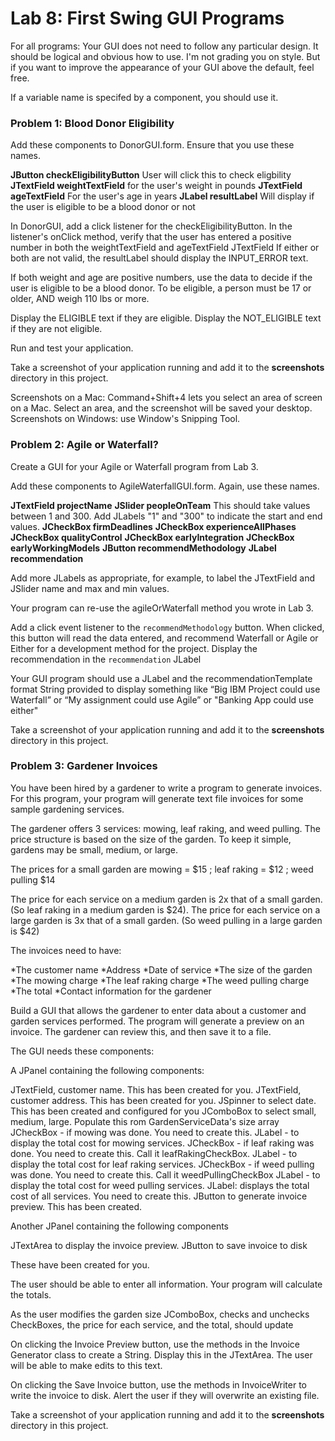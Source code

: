 
# Lab 8: First Swing GUI Programs

For all programs: Your GUI does not need to follow any particular design. It should be logical and obvious how to use. I'm not grading you on style. But if you want to improve the appearance of your GUI above the default, feel free. 

If a variable name is specifed by a component, you should use it.


### Problem 1: Blood Donor Eligibility

Add these components to DonorGUI.form. Ensure that you use these names.
 
**JButton checkEligibilityButton**        User will click this to check eligbility 
**JTextField weightTextField**            for the user's weight in pounds
**JTextField ageTextField**               For the user's age in years 
**JLabel resultLabel**                    Will display if the user is eligible to be a blood donor or not

In DonorGUI, add a click listener for the checkEligibilityButton. 
In the listener's onClick method, verify that the user has entered a positive number in both the weightTextField and ageTextField JTextField
If either or both are not valid, the resultLabel should display the INPUT_ERROR text.

If both weight and age are positive numbers, use the data to decide if the user is eligible to be a blood donor.
To be eligible, a person must be 17 or older, AND weigh 110 lbs or more.

Display the ELIGIBLE text if they are eligible.
Display the NOT_ELIGIBLE text if they are not eligible.

Run and test your application. 

Take a screenshot of your application running and add it to the **screenshots** directory in this project. 

Screenshots on a Mac: Command+Shift+4 lets you select an area of screen on a Mac. Select an area, and the screenshot will be saved your desktop. 
Screenshots on Windows: use Window's Snipping Tool.


### Problem 2: Agile or Waterfall?

Create a GUI for your Agile or Waterfall program from Lab 3.

Add these components to AgileWaterfallGUI.form. Again, use these names.

**JTextField projectName**
**JSlider peopleOnTeam**  This should take values between 1 and 300. Add JLabels "1" and "300" to indicate the start and end values.
**JCheckBox firmDeadlines**
**JCheckBox experienceAllPhases**
**JCheckBox qualityControl**
**JCheckBox earlyIntegration**
**JCheckBox earlyWorkingModels**
**JButton recommendMethodology**
**JLabel recommendation**

Add more JLabels as appropriate, for example, to label the JTextField and JSlider name and max and min values. 

Your program can re-use the agileOrWaterfall method you wrote in Lab 3. 

Add a click event listener to the `recommendMethodology` button. When clicked, this button will read the data entered, and recommend Waterfall or Agile or Either for a development method for the project. Display the recommendation in the `recommendation` JLabel

Your GUI program should use a JLabel and the recommendationTemplate format String provided to display something like “Big IBM Project could use Waterfall” or “My assignment could use Agile” or "Banking App could use either"

Take a screenshot of your application running and add it to the **screenshots** directory in this project. 


### Problem 3: Gardener Invoices

You have been hired by a gardener to write a program to generate invoices. For this program, your program will generate text file invoices for some sample gardening services.

The gardener offers 3 services: mowing, leaf raking, and weed pulling.
The price structure is based on the size of the garden. To keep it simple, gardens may be small, medium, or large.

The prices for a small garden are mowing = $15 ; leaf raking = $12 ; weed pulling $14

The price for each service on a medium garden is 2x that of a small garden.  (So leaf raking in a medium garden is $24).
The price for each service on a large garden is 3x that of a small garden.   (So weed pulling in a large garden is $42)

 The invoices need to have:
 
 *The customer name
 *Address
 *Date of service
 *The size of the garden
 *The mowing charge 
 *The leaf raking charge
 *The weed pulling charge
 *The total 
 *Contact information for the gardener
 
 
Build a GUI that allows the gardener to enter data about a customer and garden services performed. The program will generate a preview on an invoice. The gardener can review this, and then save it to a file.  

The GUI needs these components:

A JPanel containing the following components:

JTextField, customer name. This has been created for you.
JTextField, customer address. This has been created for you.
JSpinner to select date. This has been created and configured for you
JComboBox to select small, medium, large. Populate this rom GardenServiceData's size array
JCheckBox - if mowing was done. You need to create this. 
JLabel - to display the total cost for mowing services.
JCheckBox - if leaf raking was done. You need to create this. Call it leafRakingCheckBox.
JLabel - to display the total cost for leaf raking services. 
JCheckBox - if weed pulling was done. You need to create this. Call it weedPullingCheckBox
JLabel - to display the total cost for weed pulling services. 
JLabel: displays the total cost of all services. You need to create this. 
JButton to generate invoice preview. This has been created.


Another JPanel containing the following components

JTextArea to display the invoice preview. 
JButton to save invoice to disk

These have been created for you. 

The user should be able to enter all information. Your program will calculate the totals. 

As the user modifies the garden size JComboBox, checks and unchecks CheckBoxes, the price for each service, and the total, should update

On clicking the Invoice Preview button, use the methods in the Invoice Generator class to create a String. Display this in the JTextArea.  The user will be able to make edits to this text.

On clicking the Save Invoice button, use the methods in InvoiceWriter to write the invoice to disk. Alert the user if they will overwrite an existing file. 

Take a screenshot of your application running and add it to the **screenshots** directory in this project. 
